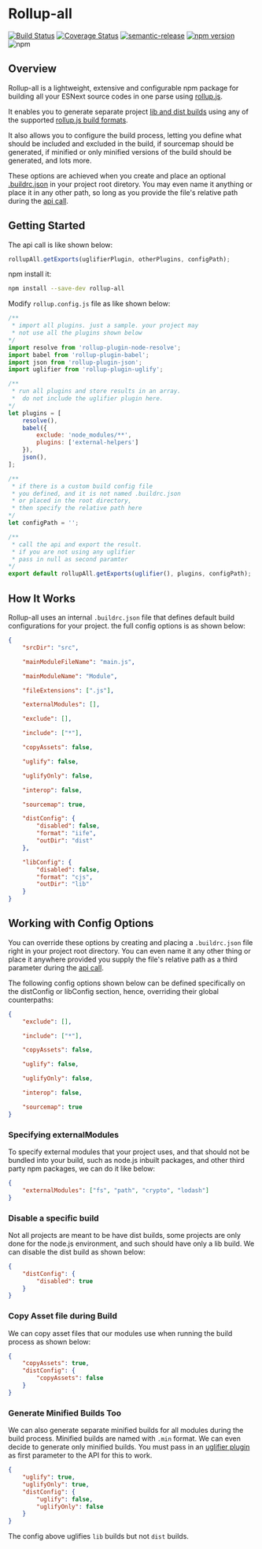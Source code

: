 # Rollup-all

[![Build Status](https://travis-ci.org/harrison-ifeanyichukwu/rollup-all.svg?branch=master)](https://travis-ci.org/harrison-ifeanyichukwu/rollup-all)
[![Coverage Status](https://coveralls.io/repos/github/harrison-ifeanyichukwu/rollup-all/badge.svg?branch=master)](https://coveralls.io/github/harrison-ifeanyichukwu/rollup-all?branch=master)
[![semantic-release](https://img.shields.io/badge/%20%20%F0%9F%93%A6%F0%9F%9A%80-semantic--release-e10079.svg)](https://github.com/semantic-release/semantic-release)
[![npm version](https://badge.fury.io/js/rollup-all.svg)](https://badge.fury.io/js/rollup-all)
![npm](https://img.shields.io/npm/dw/rollu-up.svg)

## Overview

Rollup-all is a lightweight, extensive and configurable npm package for building all your ESNext source codes in one parse using [rollup.js](https://rollupjs.org/guide/en).

It enables you to generate separate project [lib and dist builds](https://stackoverflow.com/questions/39553079/difference-between-lib-and-dist-folders-when-packaging-library-using-webpack) using any of the supported [rollup.js build formats](https://rollupjs.org/guide/en#big-list-of-options).

It also allows you to configure the build process, letting you define what should be included and excluded in the build, if sourcemap should be generated, if minified or only minified versions of the build should be generated, and lots more.

These options are achieved when you create and place an optional [.buildrc.json](BUILDRC_CONFIG.md) in your project root diretory. You may even name it anything or place it in any other path, so long as you provide the file's relative path during the [api call](#getting_started).

## Getting Started

The api call is like shown below:

```javascript
rollupAll.getExports(uglifierPlugin, otherPlugins, configPath);
```

npm install it:

```bash
npm install --save-dev rollup-all
```

Modify `rollup.config.js` file as like shown below:

```javascript
/**
 * import all plugins. just a sample. your project may
 * not use all the plugins shown below
*/
import resolve from 'rollup-plugin-node-resolve';
import babel from 'rollup-plugin-babel';
import json from 'rollup-plugin-json';
import uglifier from 'rollup-plugin-uglify';

/**
 * run all plugins and store results in an array.
 *  do not include the uglifier plugin here.
*/
let plugins = [
    resolve(),
    babel({
        exclude: 'node_modules/**',
        plugins: ['external-helpers']
    }),
    json(),
];

/**
 * if there is a custom build config file
 * you defined, and it is not named .buildrc.json
 * or placed in the root directory,
 * then specify the relative path here
*/
let configPath = '';

/**
 * call the api and export the result.
 * if you are not using any uglifier
 * pass in null as second paramter
*/
export default rollupAll.getExports(uglifier(), plugins, configPath);
```

## How It Works

Rollup-all uses an internal `.buildrc.json` file that defines default build configurations for your project. the full config options is as shown below:

```json
{
    "srcDir": "src",

    "mainModuleFileName": "main.js",

    "mainModuleName": "Module",

    "fileExtensions": [".js"],

    "externalModules": [],

    "exclude": [],

    "include": ["*"],

    "copyAssets": false,

    "uglify": false,

    "uglifyOnly": false,

    "interop": false,

    "sourcemap": true,

    "distConfig": {
        "disabled": false,
        "format": "iife",
        "outDir": "dist"
    },

    "libConfig": {
        "disabled": false,
        "format": "cjs",
        "outDir": "lib"
    }
}
```

## Working with Config Options

You can override these options by creating and placing a `.buildrc.json` file right in your project root directory. You can even name it any other thing or place it anywhere provided you supply the file's relative path as a third parameter during the [api call](#getting_started).

The following config options shown below can be defined specifically on the distConfig or libConfig section, hence, overriding their global counterpaths:

```json
{
    "exclude": [],

    "include": ["*"],

    "copyAssets": false,

    "uglify": false,

    "uglifyOnly": false,

    "interop": false,

    "sourcemap": true
}
```

### Specifying externalModules

To specify external modules that your project uses, and that should not be bundled into your build, such as node.js inbuilt packages, and other third party npm packages, we can do it like below:

```json
{
    "externalModules": ["fs", "path", "crypto", "lodash"]
}
```

### Disable a specific build

Not all projects are meant to be have dist builds, some projects are only done for the node.js environment, and such should have only a lib build. We can disable the dist build as shown below:

```json
{
    "distConfig": {
        "disabled": true
    }
}
```

### Copy Asset file during Build

We can copy asset files that our modules use when running the build process as shown below:

```json
{
    "copyAssets": true,
    "distConfig": {
        "copyAssets": false
    }
}
```

### Generate Minified Builds Too

We can also generate separate minified builds for all modules during the build process. Minified builds are named with `.min` format. We can even decide to generate only minified builds. You must pass in an [uglifier plugin](https://github.com/rollup/rollup/wiki/Plugins#output--prettifying) as first parameter to the API for this to work.

```json
{
    "uglify": true,
    "uglifyOnly": true,
    "distConfig": {
        "uglify": false,
        "uglifyOnly": false
    }
}
```

The config above uglifies `lib` builds but not `dist` builds.